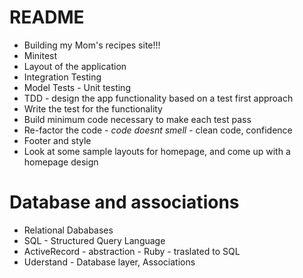 # README

- Building my Mom's recipes site!!!  
- Minitest
- Layout of the application
- Integration Testing 
- Model Tests - Unit testing
- TDD - design the app functionality based on a test first approach
- Write the test for the functionality 
- Build minimum code necessary to make each test pass
- Re-factor the code - *code doesnt smell* - clean code, confidence
- Footer and style
- Look at some sample layouts for homepage, and come up with a homepage design

# Database and associations

- Relational Dababases
- SQL - Structured Query Language
- ActiveRecord - abstraction - Ruby - traslated to SQL
- Uderstand - Database layer, Associations 
